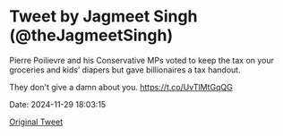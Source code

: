 # Tweet by Jagmeet Singh (@theJagmeetSingh)

Pierre Poilievre and his Conservative MPs voted to keep the tax on your groceries and kids’ diapers but gave billionaires a tax handout.

They don't give a damn about you. https://t.co/UvTlMtGqQG

Date: 2024-11-29 18:03:15

[Original Tweet](https://x.com/theJagmeetSingh/status/1862557953787678894)
